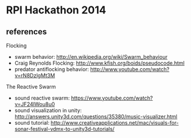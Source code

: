 RPI Hackathon 2014
========

references
-------
Flocking

- swarm behavior: http://en.wikipedia.org/wiki/Swarm_behaviour
- Craig Reynolds Flocking: http://www.kfish.org/boids/pseudocode.html
- predator antiflocking behavior: http://www.youtube.com/watch?v=rN8DzlgMt3M

The Reactive Swarm

- sound reactive swarm: https://www.youtube.com/watch?v=JF24IWou8u0
- sound visualization in unity: http://answers.unity3d.com/questions/35380/music-visualizer.html
- sound tutorial: http://www.creativeapplications.net/mac/visuals-for-sonar-festival-vdmx-to-unity3d-tutorials/

